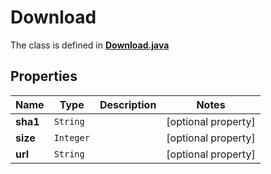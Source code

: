 

# Download

The class is defined in **[Download.java](../../src/main/java/org/openapitools/model/Download.java)**

## Properties

Name | Type | Description | Notes
------------ | ------------- | ------------- | -------------
**sha1** | `String` |  |  [optional property]
**size** | `Integer` |  |  [optional property]
**url** | `String` |  |  [optional property]





